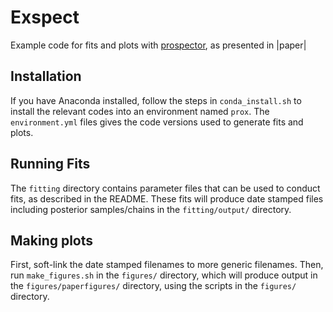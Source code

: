 # Exspect

Example code for fits and plots with [prospector](https://prospect.readthedocs.io/en/latest/), as presented in |paper|

## Installation

If you have Anaconda installed, follow the steps in `conda_install.sh` to install the relevant codes into an environment named `prox`.  The `environment.yml` files gives the code versions used to generate fits and plots.

## Running Fits

The `fitting` directory contains parameter files that can be used to conduct fits, as described in the README.  These fits will produce date stamped files including posterior samples/chains in the `fitting/output/` directory.

## Making plots

First, soft-link the date stamped filenames to more generic filenames.  Then, run `make_figures.sh` in the `figures/` directory, which will produce output in the `figures/paperfigures/` directory, using the scripts in the `figures/` directory.
